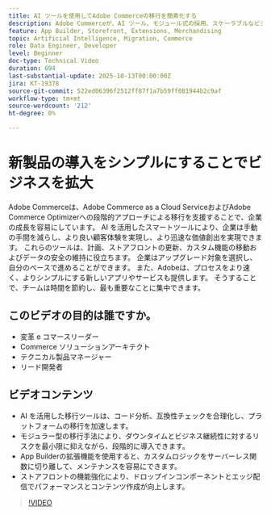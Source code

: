 ```yaml
---
title: AI ツールを使用してAdobe Commerceの移行を簡素化する
description: Adobe Commerceが、AI ツール、モジュール式の採用、スケーラブルなビジネスの成長のための迅速な開発を使用してクラウド移行を合理化する方法について説明します。
feature: App Builder, Storefront, Extensions, Merchandising
topic: Artificial Intelligence, Migration, Commerce
role: Data Engineer, Developer
level: Beginner
doc-type: Technical Video
duration: 694
last-substantial-update: 2025-10-13T00:00:00Z
jira: KT-19378
source-git-commit: 522ed06396f2512ff87f1a7b59ff081944b2c9af
workflow-type: tm+mt
source-wordcount: '212'
ht-degree: 0%

---
```



# 新製品の導入をシンプルにすることでビジネスを拡大

Adobe Commerceは、Adobe Commerce as a Cloud ServiceおよびAdobe Commerce Optimizerへの段階的アプローチによる移行を支援することで、企業の成長を容易にしています。 AI を活用したスマートツールにより、企業は手動の手間を減らし、より良い顧客体験を実現し、より迅速な価値創出を実現できます。 これらのツールは、計画、ストアフロントの更新、カスタム機能の移動およびデータの安全の維持に役立ちます。 企業はアップグレード対象を選択し、自分のペースで進めることができます。 また、Adobeは、プロセスをより速く、よりシンプルにする新しいアプリやサービスも提供します。 そうすることで、チームは時間を節約し、最も重要なことに集中できます。

## このビデオの目的は誰ですか。

* 変革 e コマースリーダー
* Commerce ソリューションアーキテクト
* テクニカル製品マネージャー
* リード開発者

## ビデオコンテンツ

* AI を活用した移行ツールは、コード分析、互換性チェックを合理化し、プラットフォームの移行を加速します。
* モジュラー型の移行手法により、ダウンタイムとビジネス継続性に対するリスクを最小限に抑えながら、段階的に導入できます。
* App Builderの拡張機能を使用すると、カスタムロジックをサーバーレス関数に切り離して、メンテナンスを容易にできます。
* ストアフロントの機能強化により、ドロップインコンポーネントとエッジ配信でパフォーマンスとコンテンツ作成が向上します。

>[!VIDEO](https://video.tv.adobe.com/v/3475737/?learn=on&enablevpops)
